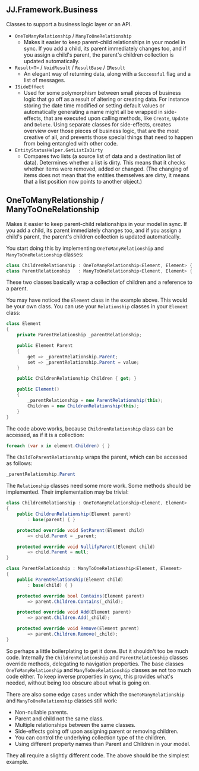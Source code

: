 ﻿JJ.Framework.Business
---------------------

Classes to support a business logic layer or an API.

- `OneToManyRelationship` / `ManyToOneRelationship`
    - Makes it easier to keep parent-child relationships in your model in sync. If you add a child, its parent immediately changes too, and if you assign a child's parent, the parent's children collection is updated automatically.
- `Result<T>` / `VoidResult` / `ResultBase` / `IResult`
    - An elegant way of returning data, along with a `Successful` flag and a list of messages.
- `ISideEffect`
    - Used for some polymorphism between small pieces of business logic that go off as a result of altering or creating data. For instance storing the date time modified or setting default values or automatically generating a name might all be wrapped in side-effects, that are executed upon calling methods, like `Create`, `Update` and `Delete`. Using separate classes for side-effects, creates overview over those pieces of business logic, that are the most creative of all, and prevents those special things that need to happen from being entangled with other code.
- `EntityStatusHelper.GetListIsDirty`
    - Compares two lists (a source list of data and a destination list of data). Determines whether a list is dirty. This means that it checks whether items were removed, added or changed. (The changing of items does not mean that the entities themselves are dirty, it means that a list position now points to another object.)

## OneToManyRelationship / ManyToOneRelationship

Makes it easier to keep parent-child relationships in your model in sync. If you add a child, its parent immediately changes too, and if you assign a child's parent, the parent's children collection is updated automatically.

You start doing this by implementing `OneToManyRelationship` and `ManyToOneRelationship` classes:

```cs
class ChildrenRelationship : OneToManyRelationship<Element, Element> { }
class ParentRelationship   : ManyToOneRelationship<Element, Element> { }
```

These two classes basically wrap a collection of children and a reference to a parent.

You may have noticed the `Element` class in the example above. This would be your own class. You can use your `Relationship` classes in your `Element` class:

```cs
class Element
{
    private ParentRelationship _parentRelationship;

    public Element Parent
    {
        get => _parentRelationship.Parent;
        set => _parentRelationship.Parent = value;
    }

    public ChildrenRelationship Children { get; }

    public Element()
    {
        _parentRelationship = new ParentRelationship(this);
        Children = new ChildrenRelationship(this);
    }
}
```

The code above works, because `ChildrenRelationship` class can be accessed, as if it is a collection:

```cs
foreach (var x in element.Children) { }
```

The `ChildToParentRelationship` wraps the parent, which can be accessed as follows:

```cs
_parentRelationship.Parent
```

The `Relationship` classes need some more work. Some methods should be implemented. Their implementation may be trivial:

```cs
class ChildrenRelationship : OneToManyRelationship<Element, Element>
{
    public ChildrenRelationship(Element parent) 
        : base(parent) { }

    protected override void SetParent(Element child) 
        => child.Parent = _parent;

    protected override void NullifyParent(Element child)
        => child.Parent = null;
}

class ParentRelationship : ManyToOneRelationship<Element, Element>
{
    public ParentRelationship(Element child)
        : base(child) { }

    protected override bool Contains(Element parent) 
        => parent.Children.Contains(_child);

    protected override void Add(Element parent) 
        => parent.Children.Add(_child);

    protected override void Remove(Element parent) 
        => parent.Children.Remove(_child);
}
```

So perhaps a little boilerplating to get it done. But it shouldn't too be much code. Internally the `ChildrenRelationship` and `ParentRelationship` classes override methods, delegating to navigation properties. The base classes `OneToManyRelationship` and `ManyToOneRelationship` classes ae not too much code either. To keep inverse properties in sync, this provides what's needed, without being too obscure about what is going on.

There are also some edge cases under which the `OneToManyRelationship` and `ManyToOneRelationship` classes still work:

- Non-nullable parents.
- Parent and child not the same class.
- Multiple relationships between the same classes.
- Side-effects going off upon assigning parent or removing children.
- You can control the underlying collection type of the children.
- Using different property names than Parent and Children in your model.

They all require a slightly different code. The above should be the simplest example.